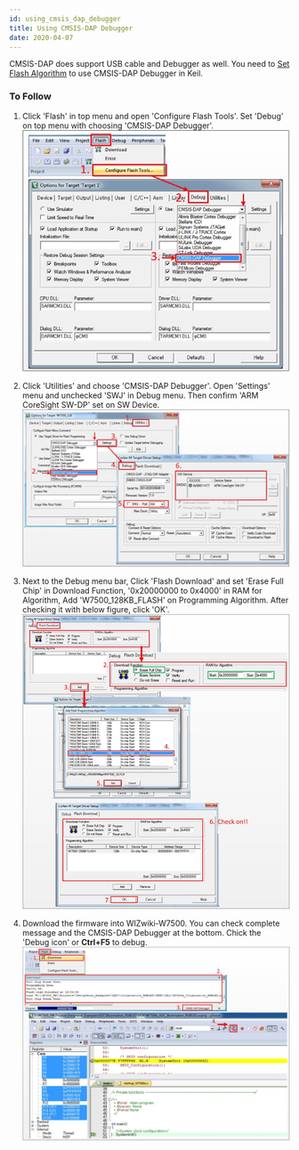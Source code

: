 ```yaml
---
id: using_cmsis_dap_debugger
title: Using CMSIS-DAP Debugger
date: 2020-04-07
---
```


CMSIS-DAP does support USB cable and Debugger as well. You need to [Set Flash Algorithm](set_flash_algorithm.md) to use CMSIS-DAP Debugger in Keil.  

### To Follow

1. Click 'Flash' in top menu and open 'Configure Flash Tools'. Set 'Debug' on top menu with choosing 'CMSIS-DAP Debugger'. 
![](/img/products/wizwiki_w7500/cmsis_debug_1.jpg)

2. Click 'Utilities' and choose 'CMSIS-DAP Debugger'. Open 'Settings' menu and unchecked 'SWJ' in Debug menu. Then confirm 'ARM CoreSight SW-DP' set on SW Device. 
![](/img/products/wizwiki_w7500/cmsis_debug_2-1.jpg)

3. Next to the Debug menu bar, Click 'Flash Download' and set 'Erase Full Chip' in Download Function, '0x20000000 to 0x4000' in RAM for Algorithm, Add 'W7500_128KB_FLASH' on Programming Algorithm. After checking it with below figure, click 'OK'. 
![](/img/products/wizwiki_w7500/cmsis_debug_3-1.jpg)  

4. Download the firmware into WIZwiki-W7500. You can check complete message and the CMSIS-DAP Debugger at the bottom. Chick the 'Debug icon' or **Ctrl+F5** to debug. 
![](/img/products/wizwiki_w7500/cmsis_debug_4.jpg)
